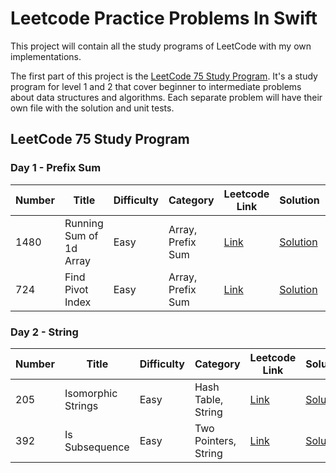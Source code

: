# Leetcode Practice Problems In Swift

This project will contain all the study programs of LeetCode with my own implementations.

The first part of this project is the [LeetCode 75 Study Program](https://leetcode.com/study-plan/leetcode-75/). It's a study program for level 1 and 2 that cover beginner to intermediate problems about data structures and algorithms.  Each separate problem will have their own file with the solution and unit tests.

## LeetCode 75 Study Program

### Day 1 - Prefix Sum

| Number | Title | Difficulty | Category | Leetcode Link | Solution | Test |
| ----------- | ----------- | ----------- | ----------- | ----------- | ----------- | ----------- |
| 1480 | Running Sum of 1d Array | Easy | Array, Prefix Sum | [Link](https://leetcode.com/problems/running-sum-of-1d-array/) | [Solution](https://github.com/grav0211/leetcode-challenges/blob/main/LeetCodeProblems/LeetCodeProblems/LeetCode%2075/Day%201/LC1480.swift) | [Test](https://github.com/grav0211/leetcode-challenges/blob/main/LeetCodeProblems/LeetCodeProblemsTests/LeetCode%2075/Day%201/LC1480Tests.swift)
| 724 | Find Pivot Index | Easy | Array, Prefix Sum | [Link](https://leetcode.com/problems/find-pivot-index/) | [Solution](https://github.com/grav0211/leetcode-challenges/blob/main/LeetCodeProblems/LeetCodeProblems/LeetCode%2075/Day%201/LC724.swift) | [Test](https://github.com/grav0211/leetcode-challenges/blob/main/LeetCodeProblems/LeetCodeProblemsTests/LeetCode%2075/Day%201/LC724Tests.swift)

### Day 2 - String

| Number | Title | Difficulty | Category | Leetcode Link | Solution | Test |
| ----------- | ----------- | ----------- | ----------- | ----------- | ----------- | ----------- |
| 205 | Isomorphic Strings | Easy | Hash Table, String | [Link](https://leetcode.com/problems/isomorphic-strings/) | [Solution](https://github.com/grav0211/leetcode-challenges/blob/main/LeetCodeProblems/LeetCodeProblems/LeetCode%2075/Day%202/LC205.swift) | [Test](https://github.com/grav0211/leetcode-challenges/blob/main/LeetCodeProblems/LeetCodeProblemsTests/LeetCode%2075/Day%202/LC205Tests.swift)
| 392 | Is Subsequence | Easy | Two Pointers, String | [Link](https://leetcode.com/problems/is-subsequence/) | [Solution](https://github.com/grav0211/leetcode-challenges/blob/main/LeetCodeProblems/LeetCodeProblems/LeetCode%2075/Day%202/LC392.swift) | [Test](https://github.com/grav0211/leetcode-challenges/blob/main/LeetCodeProblems/LeetCodeProblemsTests/LeetCode%2075/Day%202/LC392Tests.swift)
